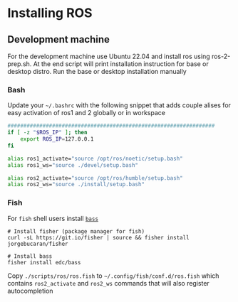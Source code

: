 # Installing ROS

## Development machine

For the development machine use Ubuntu 22.04 and install ros using ros-2-prep.sh. At the end script will print installation instruction for base or desktop distro.
Run the base or desktop installation manually

### Bash

Update your `~/.bashrc` with the following snippet that adds couple alises for easy activation of ros1 and 2 globally or in workspace

```bash
#################################################################
if [ -z "$ROS_IP" ]; then
	export ROS_IP=127.0.0.1
fi

alias ros1_activate="source /opt/ros/noetic/setup.bash"
alias ros1_ws="source ./devel/setup.bash"

alias ros2_activate="source /opt/ros/humble/setup.bash"
alias ros2_ws="source ./install/setup.bash"

```

### Fish

For `fish` shell users install [`bass`](https://github.com/edc/bass)

```fish
# Install fisher (package manager for fish)
curl -sL https://git.io/fisher | source && fisher install jorgebucaran/fisher

# Install bass
fisher install edc/bass
```

Copy `./scripts/ros/ros.fish` to `~/.config/fish/conf.d/ros.fish` which contains `ros2_activate` and `ros2_ws` commands that will also register autocompletion
